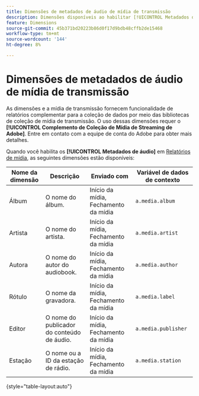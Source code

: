 ```yaml
---
title: Dimensões de metadados de áudio de mídia de transmissão
description: Dimensões disponíveis ao habilitar [!UICONTROL Metadados de áudio] para um conjunto de relatórios.
feature: Dimensions
source-git-commit: 45b371bd20223b86d0f17d9bdb48cffb2de15468
workflow-type: tm+mt
source-wordcount: '144'
ht-degree: 8%

---
```


# Dimensões de metadados de áudio de mídia de transmissão

As dimensões e a mídia de transmissão fornecem funcionalidade de relatórios complementar para a coleção de dados por meio das bibliotecas de coleção de mídia de transmissão. O uso dessas dimensões requer o **[!UICONTROL Complemento de Coleção de Mídia de Streaming de Adobe]**. Entre em contato com a equipe de conta do Adobe para obter mais detalhes.

Quando você habilita os **[!UICONTROL Metadados de áudio]** em [Relatórios de mídia](/help/admin/admin/c-manage-report-suites/c-edit-report-suites/media-management.md), as seguintes dimensões estão disponíveis:

| Nome da dimensão | Descrição | Enviado com | Variável de dados de contexto |
| --- | --- | --- | --- |
| Álbum | O nome do álbum. | Início da mídia, Fechamento da mídia | `a.media.album` |
| Artista | O nome do artista. | Início da mídia, Fechamento da mídia | `a.media.artist` |
| Autora | O nome do autor do audiobook. | Início da mídia, Fechamento da mídia | `a.media.author` |
| Rótulo | O nome da gravadora. | Início da mídia, Fechamento da mídia | `a.media.label` |
| Editor | O nome do publicador do conteúdo de áudio. | Início da mídia, Fechamento da mídia | `a.media.publisher` |
| Estação | O nome ou a ID da estação de rádio. | Início da mídia, Fechamento da mídia | `a.media.station` |

{style="table-layout:auto"}
